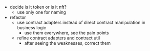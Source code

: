 -   decide is it token or is it nft?
    -   use only one for naming
-   refactor
    -   use contract adapters instead of direct contract manipulation in business logic
        -   use them everywhere, see the pain points
    -   refine contract adapters and contract util
        -   after seeing the weaknesses, correct them
